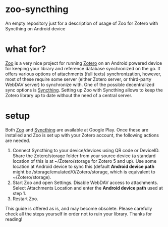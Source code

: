 # zoo-syncthing
An empty repository just for a description of usage of Zoo for Zotero with Syncthing on Android device

# what for?

[Zoo](https://github.com/mickstar/Zoo-For-Zotero) is a very nice project for running [Zotero](https://zotero.org) on an Android powered device for keeping your library and reference database synchronized on the go. It offers various options of attachments (full texts) synchronization, however, most of these require some server (either Zotero server, or third-party WebDAV server) to synchronize with. One of the possible decentralized sync options is [Syncthing](https://github.com/syncthing/syncthing-android). Setting up Zoo with Syncthing allows to keep the Zotero library up to date without the need of a central server.

# setup

Both [Zoo](https://play.google.com/store/apps/details?id=com.mickstarify.zooforzotero&hl=en_US) and [Syncthing](https://play.google.com/store/apps/details?id=com.nutomic.syncthingandroid&hl=en_US) are available at Google Play. Once these are installed and Zoo is set up with your Zotero account, the following actions are needed.

1. Connect Syncthing to your device/devices using QR code or DeviceID. Share the Zotero/storage folder from your source device (a standard location of this is at ~/Zotero/storage for Zotero 5 and up). Use some location at Android device to sync this (default **Android device path** might be /storage/emulated/0/Zotero/storage, which is equivalent to ~/Zotero/storage).
2. Start Zoo and open Settings. Disable WebDAV access to attachments. Select Attachments Location and enter the **Android device path** used at step 1.
3. Restart Zoo.

This guide is offered as is, and may become obsolete. Please carefully check all the steps yourself in order not to ruin your library. Thanks for reading!
